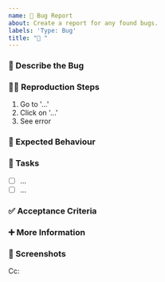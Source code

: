 ```yaml
---
name: 🐛 Bug Report 
about: Create a report for any found bugs.
labels: 'Type: Bug'
title: "🐛 "
---
```


<!-- **Tip:** Delete parts that are not relevant -->

### 🐛 Describe the Bug
<!-- A clear and concise description of what the bug is -->

### 🧑‍💻 Reproduction Steps
<!-- Please provide an ordered summary on how to reproduce the bug -->
1. Go to '...'
2. Click on '...'
3. See error 

### 🎯 Expected Behaviour 
<!-- A clear and concise description of what you expect to happen -->

### 💼 Tasks
<!-- Add GitHub tasks in a measurable, check-box manner -->
- [ ] ...
- [ ] ... 

### ✅ Acceptance Criteria 
<!-- Add the "contract" that defines the requirements for the GitHub issue to be completed as per the team's agreement -->
<!-- Only once all Acceptance Criteria is fulfilled can an issue be marked as completed -->

### ➕ More Information
<!-- Add any other context here, this section is useful for adding context for other users to action -->

### 📸 Screenshots 
<!-- If applicable, add screenshots that are relevent to the feature (i.e mock-ups, diagrams) -->

<!-- Below the Cc, @ mention users who should be in the loop -->
Cc: 
